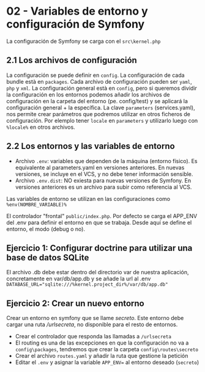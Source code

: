 # 02 - Variables de entorno y configuración de Symfony

La configuración de Symfony se carga con el `src\kernel.php`

## 2.1 Los archivos de configuración
La configuración se puede definir en `config`.
La configuración de cada bundle està en `packages`.
Cada archivo de configuración pueden ser `yaml`, `php` y `xml`.
La configuración general està en `config`, pero si queremos dividir la configuración en los entornos podemos añadir los archivos de configuración en la carpeta del entorno (pe. config/test) y se aplicará la configuración general + la específica.
La clave `parameters` (services.yaml), nos permite crear parámetros que podremos utilizar en otros ficheros de configuración. Por elemplo tener `locale` en `parameters` y utilizarlo luego con `%locale%` en otros archivos.

## 2.2 Los entornos y las variables de entorno
- Archivo `.env`: variables que dependen de la máquina (entorno físico). Es equivalente al parameters.yaml en versiones anteriores. En nuevas versiones, se incluye en el VCS, y no debe tener información sensible.
- Archivo `.env.dist`: NO exiesta para nuevas versiones de Symfony. En versiones anteriores es un archivo para subir como referencia al VCS.

Las variables de entorno se utilizan en las configuraciones como `%env(NOMBRE_VARIABLE)%`

El controlador "frontal" `public/index.php`. Por defecto se carga el APP_ENV del .env para definir el entorno en que se trabaja. Desde aquí se define el entorno, el modo (debug o no).

## Ejercicio 1: Configurar doctrine para utilizar una base de datos SQLite
El archivo .db debe estar dentro del directorio var de nuestra aplicación, concretamente en var/db/app.db y se añade la url al .env
`DATABASE_URL="sqlite:///%kernel.project_dir%/var/db/app.db"`

## Ejercicio 2: Crear un nuevo entorno
Crear un entorno en symfony que se llame *secreto*. Este entorno debe cargar una ruta */urlsecreta*, no disponible para el resto de entornos.

- Crear el controlador que responda las llamadas a `/urlsecreta`
- El routing es una de las excepciones en que la configuración no va a `config\packages`, tendremos que crear la carpeta `config\routes\secreto`
- Crear el archivo `routes.yaml` y añadir la ruta que gestione la petición 
- Editar el `.env` y asignar la variable `APP_ENV=` al entorno deseado (`secreto`)